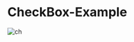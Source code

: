 # CheckBox-Example
![ch](https://user-images.githubusercontent.com/61504827/124389549-4361f400-dd05-11eb-878d-b05c0f145537.PNG)
